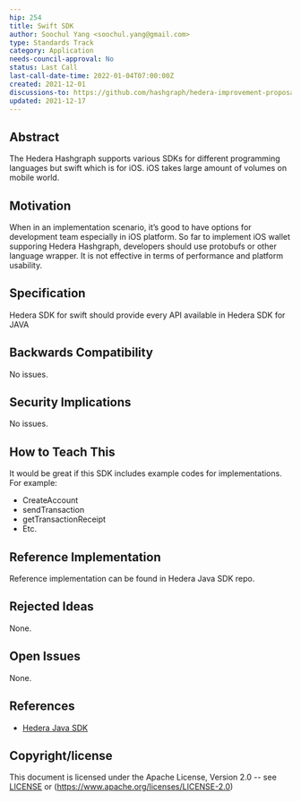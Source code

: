 ```yaml
---
hip: 254
title: Swift SDK
author: Soochul Yang <soochul.yang@gmail.com>
type: Standards Track
category: Application
needs-council-approval: No
status: Last Call
last-call-date-time: 2022-01-04T07:00:00Z
created: 2021-12-01
discussions-to: https://github.com/hashgraph/hedera-improvement-proposal/discussions/292
updated: 2021-12-17
---
```


## Abstract

The Hedera Hashgraph supports various SDKs for different programming languages but swift which is for iOS. iOS takes large amount of volumes on mobile world.  

## Motivation

When in an implementation scenario, it’s good to have options for development team especially in iOS platform. So far to implement iOS wallet supporing Hedera Hashgraph, developers should use protobufs or other language wrapper. It is not effective in terms of performance and platform usability.
  
## Specification

Hedera SDK for swift should provide every API available in Hedera SDK for JAVA

## Backwards Compatibility

No issues.

## Security Implications

No issues.

## How to Teach This

It would be great if this SDK includes example codes for implementations.
For example:
- CreateAccount
- sendTransaction
- getTransactionReceipt
- Etc.

## Reference Implementation

Reference implementation can be found in Hedera Java SDK repo.

## Rejected Ideas

None.

## Open Issues

None.

## References

- [Hedera Java SDK](https://github.com/hashgraph/hedera-sdk-java)

## Copyright/license

This document is licensed under the Apache License, Version 2.0 -- see [LICENSE](../LICENSE) or (https://www.apache.org/licenses/LICENSE-2.0)
